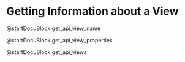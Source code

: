 Getting Information about a View
================================

<!-- js/actions/api-view.js -->
@startDocuBlock get_api_view_name

<!-- js/actions/api-view.js -->
@startDocuBlock get_api_view_properties

<!-- js/actions/api-view.js -->
@startDocuBlock get_api_views
